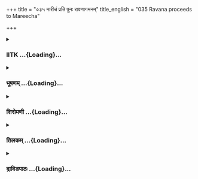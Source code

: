 +++
title = "०३५ मारीचं प्रति पुनः रावणागमनम्"
title_english = "035 Ravana proceeds to Mareecha"

+++
<div caption="श्रीराम-हरिसीताराममूर्ति-घनपाठिभ्यां वचनम्" class="audioEmbed" src="https://archive.org/download/Ramayana-recitation-Sriram-harisItArAmamUrti-Ghanapaati-v2/Kanda_3/Kanda_3_ARK-035-Maaricham_Prathi_Punaha_Ravana_Agamanam.mp3"></div>

<div class="js_include collapsed" newlevelforh1="3" title="IITK" unfilled url="/purANam/rAmAyaNam/audIchya-pAThaH/iitk/3_araNyakANDam/04-sItApaharaNam/035_mArIchaM_prati_punaH_rAvaNAgamanam.md">
<details><summary><h3>IITK ...{Loading}...</h3></summary>

Ravana departs stealthily secretly to meet Maricha--description of the
beautiful nature on the way to Maricha's hermitage.



#### श्लोकः
##### मूलम्
ततश्शूर्पणखावाक्यं तच्छ्रुत्वा रोमहर्षणम्।  
सचिवानभ्यनुज्ञाय कार्यं बुद्ध्वा जगाम ह॥3.35.1॥

##### शब्दार्थः
ततः then, रोमहर्षणम् horripilating, तत् that way, शूर्पणखावाक्यम् words of Surpanakha, श्रुत्वा on hearing, सचिवान् ministers, अभ्यनुज्ञाय  took leave, कार्यम् task, बुद्ध्वा thinking over, जगाम ह went.

##### आङ्ग्लानुवादः
Then hearing the horripilating words of Surpanakha, Ravana took leave of the ministers and went thinking about the task ahead of him.



#### श्लोकः
##### मूलम्
तत्कार्यमनुगम्याथ यथावदुपलभ्य च।  
दोषाणां च गुणानां च सम्प्रधार्य बलाबलम्।3.35.2॥  
इति कर्तव्यमित्येव कृत्वा निश्चयमात्मनः।  
स्थिरबुद्धिस्ततो रम्यां यानशालां जगाम ह॥3.35.3॥

##### शब्दार्थः
अथ and, तत् that, कार्यम् task, अनुगम्य thinking deeply, यथावत् duly, उपलभ्य च understanding, दोषाणाम् of demerits, गुणानां च merits, बलाबलम् strength and weakness, सम्प्रधार्य reflected on it, इति this, कर्तव्यम् duty, इत्येव that way, आत्मनः in himself, निश्चयम् decided, कृत्वा did, स्थिरबुद्धिः firmly, ततः then, रम्यां delightful, यानशालाम् coachshed, जगाम ह went.

##### आङ्ग्लानुवादः
Deliberating on the task ahead, duly considering the pros and cons, demerits and merits, strength and weakness, of the issue and having firmly decided within himself, he left for the beautiful coachshed.



#### श्लोकः
##### मूलम्
यानशालां ततो गत्वा प्रच्छन्नो राक्षसाधिपः।  
सूतं सञ्चोदयामास रथस्संयोज्यतामिति॥3.35.4॥

##### शब्दार्थः
ततः then, राक्षसाधिपः the demonking, प्रच्छन्नः covertly, यानशालाम् to the coachshed, गत्वा having gone, रथः chariot, संयोज्यताम् harness, इति thus, सूतम् charioteer, सञ्चोदयामास ordered.

##### आङ्ग्लानुवादः
Ravana went covertly to the coachshed and to the charioteer to get a chariot harnessed.



#### श्लोकः
##### मूलम्
एवमुक्तः क्षेणेनैव सारथिर्लघुविक्रमः।  
रथं संयोजयामास तस्याभिमतमुत्तमम्॥3.35.5॥

##### शब्दार्थः
एवम् that way, उक्तः said, लघुविक्रमः a man of quick action, सारथिः charioteer, तस्य his, अभिमतम् choice, उत्तमम् great, रथम् chariot, क्षणेनैव in an instant, संयोजयामास harnessed.

##### आङ्ग्लानुवादः
Thus ordered, the smart charioteer got the chariot of his choice harnessed in an instant.



#### श्लोकः
##### मूलम्
काञ्चनं रथमास्थाय कामगं रत्नभूषितम्।  
पिशाचवदनैर्युक्तं खरैः काञ्चनभूषणैः॥3.35.6॥  
मेघप्रतिमनादेन स तेन धनदानुजः।  
राक्षसाधिपतिश्श्रीमान्ययौ नदनदीपतिम्॥3.35.7॥

##### शब्दार्थः
धनदानुजः younger brother of Kubera, श्रीमान् prosperous, सः राक्षसाधिपतिः the lord of the demons, काञ्चनभूषणैः embellished with gold ornaments, पिशाचवदनैः with demonfaced, खरैः donkeys, युक्तम् yoked, काञ्चनम् golden, कामगम्   go where one desires, रत्नभूषितम् decked with gems, रथम् chariot, आस्थाय riding, मेघप्रतिमनादेन rumbling like a cloud, तेन that Ravana, नदनदीपतिम् towards the ocean, ययौ went.

##### आङ्ग्लानुवादः
The younger brother of Kubera (Ravana), the prosperous lord of the demons ascended  
the chariot which could go where he desired. Embellished with gold, studded with gems, harnessed with demonfaced donkeys, the chariot rolled towards the ocean, rumbling like a cloud.



#### श्लोकः
##### मूलम्
स श्वेतवालव्यजनः श्वेतच्छत्रो दशाननः।  
स्निग्धवैदूर्यसंकाश स्तप्तकाञ्चनकुण्डलः॥3.35.8॥  
विंशद्भुजो दशग्रीवो दर्शनीयपरिच्छदः।  
त्रिदशारिर्मुनीन्द्रघ्नो दशशीर्ष इवाद्रिराट्॥3.35.9॥  
कामगं रथमास्थाय शुशुभे राक्षसेश्वरः।  
विद्युन्मण्डलवान्मेघस्सबलाक इवाम्बरे॥3.35.10॥

##### शब्दार्थः
श्वेतवालव्यजनः with white yak tail fans, श्वेतच्छत्रः with white parasols, दशाननः ten headed, स्निग्धवैदूर्यसङ्काशः shining like smooth Vaidurya (Lapis Lazuli), तप्तकाञ्चनकुण्डलः wearing pure gold earrings, विंशद्भुजः twenty hands, दशग्रीवः tennecked, दर्शनीयपरिच्छदः attired in attractive robes, त्रिदशारिः enemy of gods, मुनीन्द्रघ्नः slayer of towering sages, दशशीर्षः tenpeaks, अद्रिराडिव like king of mountains, सः राक्षसेश्वरः that lord of demons, कामगम् takes where  one desires to go, रथम् chariot, आस्थाय having ascended, अम्बरे sky, विद्युन्मण्डलवान् encircled by lightnings, सबलाकः accompanied by cranes, मेघः इव cloudlike, शुशुभे shone.

##### आङ्ग्लानुवादः
Ravana, enemy of the gods, slayer of towering sages, with white yaktail fans, and white parasols, shining like smooth vaidurya, wearing pure gold earrings, clad in attractive attire, ten necks with twenty strong hands, ten heads looking like ten mountain peaks, a cloud in the sky encircled by lightnings and accompanied by cranes, ascended the chariot that could go wherever he desired.



#### श्लोकः
##### मूलम्
स शैलं सागरानूपं वीर्यवानवलोकयन्।  
नानापुष्पफलैर्वृक्षैरनुकीर्णं सहस्रशः॥3.35.11॥

##### शब्दार्थः
वीर्यवान् valiant, सः he, शैलम् the mountain, सहस्रशः thousandfold, नानापुष्पफलैः varieties of  
flowers and fruits, वृक्षैः with trees, अनुकीर्णम् full of, सागरानूपम् shore of the sea, अवलोकयन् seeing.

##### आङ्ग्लानुवादः
Valiant Ravana wentwatching the mountains full of thousands of trees bearing flowers and fruits on the shore of the sea.



#### श्लोकः
##### मूलम्
शीतमङ्गलतोयाभिः पद्मिनीभिस्समन्ततः।  
विशालैराश्रमपदैर्वेदिमद्भिस्समावृतम्॥3.35.12॥

##### शब्दार्थः
शीतमङ्गलतोयाभिः by those filled with cool, sacred water, पद्मिनीभिः with lotusladen ponds, वेदिमद्भिः having elevated altars, विशालैः sprawlling one, आश्रमपदैः with hermitages, समन्ततः on all sides, समावृतम् surrounded.

##### आङ्ग्लानुवादः
(The area) surrounded on all sides with lotusladen ponds filled with cool, sacred water, sprawling hermitages with elevated altars.



#### श्लोकः
##### मूलम्
कदल्याढकिसम्बाधं नारिकेलोपशोभितम्।  
सालैस्तालैस्तमालैश्च पुष्पितैस्तरुभिर्वृतम्॥3.35.13॥

##### शब्दार्थः
कदल्याढकिसम्बाधम् full of banana plants, नारिकेलोपशोभितम् looking beautiful with coconut trees, पुष्पितैः with flowers, सालैः with sal trees, तालैः with palms, तमालैः with tamala, तरुभिः trees, वृतम् surrounded.

##### आङ्ग्लानुवादः
The place covered with banana plants and coconut trees  as well as blossoming sal and tamala trees was looking extremely beautiful.



#### श्लोकः
##### मूलम्
नागैस्सुपर्णैर्गन्धैर्वैः किन्नरैश्च सहस्रशः।  
अजैर्वैखानसैर्माषैर्वालखिल्यैर्मरीचिपैः॥3.35.14॥  
अत्यन्तनियताहारैश्शोभितं परमर्षिभिः।  
जितकामैश्च सिद्धैश्च चारणैरुपशोभितम्॥3.35.15॥

##### शब्दार्थः
नागैः with nagas, सुपर्णैः with garudas, गन्धर्वैः gandharvas, सहस्रशः in thousands, किन्नरैश्च with kinneras, आजैः by ajas, वैखानसैः by vaikhanasas, माषैः by mashas, मरीचिपैः by mareechipas, वालखिल्यैः by valakhilyas, अत्यन्तनियताहारैः by those who are highly disciplined in food, परमर्षिभिः by great sages, शोभितम् looked charming, जितकामैः by  those with perfect control over desires, सिद्धैश्च by the spiritually accomplished, चारणैः by charanas, उपशोभितम् delightful.

##### आङ्ग्लानुवादः
The place looked charming with nagas, garudas, gandharvas, kinneras in their thousands and with the descendants of ajas, vaikhanasas, valakhilyas and with those who drink the rays of Sun and Moon for survival, with  sages who were highly disciplined in the intake of food,  spiritually accomplished  and selfcontrolled hermits and charanas.



#### श्लोकः
##### मूलम्
दिव्याभरणमाल्याभिर्दिव्यरूपाभिरावृतम्।  
क्रीडारतिविधिज्ञाभिरप्सरोभिस्सहस्रशः॥3.35.16॥

##### शब्दार्थः
दिव्याभरणमाल्याभिः  bedecked with fine ornaments and garlands, दिव्यरूपाभिः  paragons of beauty, क्रीडारतिविधिज्ञाभिः ladies acquainted with various lovesports, सहस्रशः  thousands, अप्सरोभिः apsaras, आवृतम् full of.

##### आङ्ग्लानुवादः
(The place was) full of apsaras  in their thousands and paragons of beauty adorned with divine ornaments and garlands, and experts in lovesports.



#### श्लोकः
##### मूलम्
सेवितं देवपन्तीभिश्श्रीमतीभिश्श्रियाऽऽवृतम्।  
देवदानवसङ्घैश्च चरितं त्वमृताशिभिः॥3.35.17॥

##### शब्दार्थः
श्रीमतीभिः prosperous (deities), देवपत्नीभिः goddesses, सेवितम्  inhabited, श्रिया resort , वृतम् endowed, अमृतार्थिभिः gods who sought nectar, देवदानवसङ्घैश्च by hosts of gods and demons, चरितम् wandered about.

##### आङ्ग्लानुवादः
It was chosen by prosperous wives of gods as a reosrt. Hosts of gods and demons were wandering, there in the hope of tasting nectar.



#### श्लोकः
##### मूलम्
हंसक्रौञ्चप्लवाकीर्णं सारसैस्सम्प्रणादितम्।  
वैढूर्यप्रस्तरं रम्यं स्निग्धं सागरतेजसा॥3.35.18॥

##### शब्दार्थः
हंसक्रौञ्चप्लवाकीर्णम् full of flocks of swans and kraunchas and small floats, सारसैः by sarasa birds, सम्प्रणादितम् filled with sound, वैढूर्यप्रस्तरम् having a stretch of vaidurya stones, रम्यम् delightful, सागरतेजसा by the radiance of the sea, स्निग्धम् shining.

##### आङ्ग्लानुवादः
(It was ) full of small floats, flocks of swans, kraunchas, sarasas cackling in the ponds, with great joy. It had stretches of vaidurya stones on the shore and shone with the radiance of the sea



#### श्लोकः
##### मूलम्
पाण्डुराणि विशालानि दिव्यमाल्ययुतानि च।  
तूर्यगीताभिजुष्टानि विमानानि समन्ततः॥3.35.19॥  
तपसा जितलोकानां कामगान्यभिसम्पतन्।  
गन्धर्वाप्सरसश्चैव ददर्श धनदानुजः॥3.35.20॥

##### शब्दार्थः
अभिसम्पतन् spleding along, धनदानुजः younger brother of Kubera, तपसा with penance, जितलोकानाम्  who has conquered all the worlds, पाण्डुराणि by pale ones, विशालानि large ones, दिव्यमाल्ययुतानि च with divine flower garlands, तूर्यगीताभिजुष्टानि ringing with divine strains of music, कामगानि fly where one desires, विमानानि aerial chariots, समन्ततः on all sides, गन्धर्वाप्सरसश्चैव by gandharvas and apsaras also, ददर्श saw.

##### आङ्ग्लानुवादः
Speeding along, the brother of Kubera (Ravana) saw palewhite, spacious aerial chariots on all sides controlled by those who had conquered the higher worlds by their penances. These chariots, decked with heavenly garlands, and ringing with divine music could fly where one desired. He saw gandharvas and apsaras as well.



#### श्लोकः
##### मूलम्
निर्यासरसमूलानां चन्दनानां सहस्रशः।  
वनानि पश्यन्सौम्यानि घ्राणतृप्तिकराणि च॥3.35.21॥

##### शब्दार्थः
निर्यासरसमूलानाम्  tree trunks with resins (emitting juices), चन्दनानाम् of sandalwood trees,  
सौम्यानि delighting, घ्राणतृप्तिकराणि satisfying to smell, च and, सहस्रशः by thousands, वनानि trees, पश्यन् seeing,

##### आङ्ग्लानुवादः
He saw thousands of tree trunks with finesmelling resins and sandalwood trees.



#### श्लोकः
##### मूलम्
अगरूणां च मुख्यानां वनान्युपवनानि च।  
तक्कोलानां च जात्यानां फलानां च सुगन्धिनाम्॥3.35.22॥

##### शब्दार्थः
मुख्यानाम् of the prominent ones, अगुरूणाम् aguru trees, वनानि forests, उपवनानि च pleasuregroves, तक्कोलानाम् of takkola fruits, फलानाम् of fruits, सुगन्धिनाम् of the fragrant ones, जात्यानाम् nutmegs,

##### आङ्ग्लानुवादः
(He saw) very fine aguru trees in the forest as well as pleasuregroves of takkola fruits, fragrant  trees of a fine variety and fragrant nutmegs.



#### श्लोकः
##### मूलम्
पुष्पाणि च तमालस्य गुल्मानि मरिचस्य च।  
मुक्तानां च समूहानि शुष्यमाणानि तीरतः॥3.35.23॥

##### शब्दार्थः
तमालस्य tamala trees, पुष्पाणि flowers in bloom, मरिचस्य of pepper, गुल्मानि shrubs, तीरतः on the shore, शुष्यमाणानि drying, मुक्तानाम् pearls, समूहानि च hoards,

##### आङ्ग्लानुवादः
(He saw) tamala flowers in bloom, pepper shrubs in clusters and hoards of pearls kept for drying on the shores.



#### श्लोकः
##### मूलम्
शङ्खानां प्रसरं चैव प्रवालनिचयं तथा।  
काञ्चनानि च शैलानि राजतानि च सर्वशः॥3.35.24॥

##### शब्दार्थः
शङ्खानाम् conches, प्रसरं चैव stretch also, तथा likewise, प्रवालनिचयम् heaps of corals, सर्वशः all over, काञ्चनानि gold, राजतानि च and silver, शैलानि mounds,

##### आङ्ग्लानुवादः
He saw stretches of conches, heaps of corals and mounds of gold and silver too.



#### श्लोकः
##### मूलम्
प्रस्रवाणि मनोज्ञानि प्रसन्नानि ह्रदानि च।  
धनधान्योपपन्नानि स्त्रीरत्नैश्शोभितानि च॥3.35.25॥  
हस्त्यश्वरथगाढानि नगराण्यवलोकयन्।

##### शब्दार्थः
मनोज्ञानि fascinating , प्रस्रवाणि waterfalls, प्रसन्नानि pleasing, ह्रदानि च ponds, धनधान्योपपन्नानि endowed with wealth and grains in abundance, स्त्रीरत्नैः best of women, शोभितानि  splendid looking, हस्त्यश्वरथगाढानि elephants with, horses and chariots, नगराणि cities, अवलोकयन् went on seeing.

##### आङ्ग्लानुवादः
He went watching fascinating waterfalls, pleasing ponds, cities filled with wealth and grain, looking splendid with beautiful women and full of elephants, horses and chariots.



#### श्लोकः
##### मूलम्
तं समं सर्वतस्निग्धं मृदुसंस्पर्शमारुतम्।  
अनूपं सिन्धुराजस्य ददर्श त्रिदिवोपमम्॥3.35.26॥

##### शब्दार्थः
सर्वतः all over, समम् levelled, स्निग्धम् beautiful, मृदुसंस्पर्शमारुतम् the breeze gentle to touch, त्रिदिवोपमम् comparable to heaven, सिन्धुराजस्य of the sea, तम् अनूपम् backwaters, ददर्श saw.

##### आङ्ग्लानुवादः
It was a veritable heaven with the plain land flooded with the backwaters of the sea and gentle breeze blowing.



#### श्लोकः
##### मूलम्
तत्रापश्यत्स मेघाभं न्यग्रोधमृषिभिर्वृतम्॥3.35.27॥  
समन्ताद्यस्य ताश्शाखाश्शतयोजनमायताः।

##### शब्दार्थः
तत्र there, सः he, यस्य whose, शाखा branches, शतयोजनम् one hundred yojanas, आयताः spread, मेघाभम् looking like a cloud, ऋषिभिः वृतम् occupied by sages, न्यग्रोधम् banyan tree, अपश्यत् saw.

##### आङ्ग्लानुवादः
He saw a banyan tree with its branches spread on all sides measuring a hundred  
yojanas, looking like a cloud and providing shelter to the sages.



#### श्लोकः
##### मूलम्
यस्य हस्तिनमादाय महाकायं च कच्छपम्॥3.35.28॥  
भक्षार्थं गरुडश्शाखामाजगाम महाबलः।

##### शब्दार्थः
महाबलः very strong, गरुडः Garuda, भक्षार्थम् for food, हस्तिनम् elephant, महाकायम् of huge body, कच्छपं च and tortoise, आदाय after getting, यस्य whose, शाखाम् branch, आजगाम came to,

##### आङ्ग्लानुवादः
In the past, the mighty Garuda brought an elephant and a huge tortoise and sat on a branch of this tree to feed on them.



#### श्लोकः
##### मूलम्
तस्य तां सहसा शाखां भारेण पतगोत्तमः॥3.35.29॥  
सुपर्णः पर्णबहुलां बभञ्ज च महाबलः।

##### शब्दार्थः
पतगोत्तमः the best of birds, महाबलः very strong, सुपर्णः Suparna (Garuda), तस्य his, तां शाखाम् that  branch, भारेण with weight, सहसा at once, बभञ्ज broke, पर्णबहुलां full of leaves.

##### आङ्ग्लानुवादः
Due to the weight of this best of birds, the mighty Garuda, the leafy branch at once broke down.



#### श्लोकः
##### मूलम्
तत्र वैखानसा माषा वालखिल्या मरीचिपाः॥3.35.30॥  
अजा बभूवुर्धूम्राश्च सङ्गताः परमर्षयः।

##### शब्दार्थः
वैखानसाः vaikhanasas, माषाः mashas, मरीचिपाः marichipas, वालखिल्याः valakhilyas, अजाः ajas,धूम्राश्च dhumras, परमर्षयश्च great seers,तत्र there, सङ्गताः gathered,बभूवुः  were.

##### आङ्ग्लानुवादः
Gathered together under the great tree were great sages like vaikhanasas, mashas, marichipas, valakhilyas, ajas and dhumras.



#### श्लोकः
##### मूलम्
तेषां दयार्थं गरुडस्तां शाखां शतयोजनाम्॥3.35.31॥  
जगामादाय वेगेन तौ चोभौ गजकच्छपौ।

##### शब्दार्थः
गरुडः Garuda, तेषाम् their, दयार्थम् out of compassion, शतयोजनाम् extending to a hundred yojanas, तां शाखाम् that branch, तौ उभौ both, गजकच्छपौ elephant and the tortoise, आदाय taking, वेगेन with speed, जगाम went.

##### आङ्ग्लानुवादः
Out of compassion for the (endangered) seers Garuda carried away that hundredyojanalong branch along with the elephant and the tortoise with great speed.



#### श्लोकः
##### मूलम्
एकपादेन धर्मात्मा भक्षयित्वा तदामिषम्॥3.35.32॥  
निषादविषयं हत्वा शाखया पतगोत्तमः।  
प्रहर्षमतुलं लेभे मोक्षयित्वा महामुनीन्॥3.35.33॥

##### शब्दार्थः
धर्मात्मा righteous self, पतगोत्तमः the best among birds (Garuda), तत् that, आमिषम् meat, एकपादेन (standing) on one foot, भक्षयित्वा eating, शाखया with the branch, निषादविषयम्  settlement  of nightwalkers, हत्वा destroying, महामुनीन् great seers, मोक्षयित्वा delivering, अतुलम् great, प्रहर्षम् happiness, लेभे felt.

##### आङ्ग्लानुवादः
Righteous Garuda, the best among the birds, stood on one foot and ate the flesh (of elephant and tortoise) and  with the branch of the tree, destroyed the settlement of the demons. Over the destruction of the demons and deliverance of the great seers he felt immeasurable happiness.



#### श्लोकः
##### मूलम्
स तेनैव प्रहर्षेण द्विगुणीकृतविक्रमः।  
अमृतानयनार्थं वै चकार मतिमान्मतिम्॥3.35.34॥

##### शब्दार्थः
मतिमान् wise, सः he (Garuda), तेनैव प्रहर्षेण out of that joy, द्विगुणीकृतविक्रमः with redoubled vigour, अमृतानयनार्थम् to obtain nectar, मतिम् चकार made up his mind.

##### आङ्ग्लानुवादः
Quite happy, his energy redoubled, wise Garuda made up his mind to obtain nectar.



#### श्लोकः
##### मूलम्
अयोजालानि निर्मथ्य भित्वा रत्नमयं गृहम्।  
महेन्द्रभवनाद्गुप्तमाजहारामृतं ततः॥3.35.35॥

##### शब्दार्थः
अयोजालानि grills of windows, निर्मथ्य twisting and twirling, रत्नमयम् गृहम् house made of gems, भित्वा breaking, ततः from there, महेन्द्रभवनात् from the palace of Indra, गुप्तम् secretly, अमृतम् nectar, आजहार carried away.

##### आङ्ग्लानुवादः
Twisting and twirling the grills of the window, he broke open the room made of gems and quietly carried away the nectar from Indra's mansion.



#### श्लोकः
##### मूलम्
तं महर्षिगणैर्जुष्टं सुपर्णकृतलक्षणम्।  
नाम्ना सुभद्रं न्यग्रोधं ददर्श धनदानुजः॥3.35.36॥

##### शब्दार्थः
धनदानुजः younger brother of Kubera, महर्षिगणैः by groups of seers, जुष्टम् favoured resort, सुपर्णकृतलक्षणम् marked with breaking of the branch by Garuda, नाम्ना by name, सुभद्रम् Subhadra, तं न्यग्रोधम् that banyan tree, ददर्श beheld.

##### आङ्ग्लानुवादः
Ravana, the younger brother of Kubera, beheld that banyan tree called Subhadram ,which was a favoured resort of the sages bearing the ensignia of Garuda.



#### श्लोकः
##### मूलम्
तं तु गत्वा परं पारं समुद्रस्य नदीपतेः।  
ददर्शाश्रममेकान्ते रम्ये पुण्ये वनान्तरे॥3.35.37॥

##### शब्दार्थः
नदीपतेः of lord of rivers(ocean), समुद्रस्य of the sea, तम् that, परं पारम् गत्वा going over to the other side, रम्ये in a beautiful, पुण्ये in a sacred, वनान्तरे in the middle of the forest, एकान्ते in a secluded place, आश्रमम् hermitage, ददर्श beheld.

##### आङ्ग्लानुवादः
Ravana crossed over to the other side of the sea, the lord of rivers, and beheld a hermitage in a beautiful, secluded, sacred  place in the middle of the forest.



#### श्लोकः
##### मूलम्
तत्र कृष्णाजिनधरं जटावल्कलधारिणम्।  
ददर्श नियताहारं मारीचं नाम राक्षसाम्॥3.35.38॥

##### शब्दार्थः
तत्र there,कृष्णाजिनधरम् clad in deerskin, जटावल्कलधारिणम् with matted hair and bark  cloth, नियताहारम् living on regulated food, मारीचं नाम  named Maricha, राक्षसम् a demon, ददर्श saw.

##### आङ्ग्लानुवादः
There he saw a demon Maricha, by name, clad in dark deerskin and bark ,with matted hair and living on restricted food.



#### श्लोकः
##### मूलम्
स रावणस्समागम्य विधिवत्तेन रक्षसा।  
मारीचेनार्चितो राजा सर्वकामैरमानुषैः॥3.35.39॥

##### शब्दार्थः
राजा king, सः रावणः Ravana, समागम्य reaching there, रक्षसा by the demon, तेन मारीचेन to Maricha, अमानुषैः superhuman, सर्वकामैः by fulfilling all desires, विधिवत् as per tradition, अर्चितः made worshipful offering.

##### आङ्ग्लानुवादः
When king Ravana reached there, Maricha received him  in accordance with tradition  and made worshipful offering to the king, fulfilling all his superhuman desires.



#### श्लोकः
##### मूलम्
तं स्वयं पूजयित्वा तु भोजनेनोदकेन च।  
अर्थोपहितया वाचा मारीचो वाक्यमब्रवीत्॥3.35.40॥

##### शब्दार्थः
मारीचः Maricha, तम् to him, भोजनेन food, उदकेन च water, स्वयम् himself, पूजयित्वा after offering, अर्थोपहितया meaningful, वाचा words, वाक्यम् अब्रवीत् said.

##### आङ्ग्लानुवादः
Maricha extended his hospitality with appropriate food and water and said with meaningful wordsः



#### श्लोकः
##### मूलम्
कच्चित्सुकुशलं राजन्लङ्कायां राक्षसेश्वर।  
केनार्थेन पुनस्त्वं वै तूर्णमेवमिहागतः॥3.35.41॥

##### शब्दार्थः
राक्षसेश्वर O lord of demons, राजन् O king, लङ्कायाम् at Lanka, सुकुशलं कच्चित् I hope every thing is well, त्वम् you, केन अर्थेन to what purpose, तूर्णम् so soon, एवम् like this, पुनः again, इह here, आगतः came?

##### आङ्ग्लानुवादः
O king  O lord of the demons  hope all is well in Lanka. What brings you here again so soon ?



#### श्लोकः
##### मूलम्
एवमुक्तो महातेजा मारीचेन स रावणः।  
ततः पश्चादिदं वाक्यमब्रवीद्वाक्यकोविदः॥3.35.42॥

##### शब्दार्थः
मारीचेन by Maricha, एवम् thus, उक्तः spoken, महातेजाः effulgent, वाक्यकोविदः a skilled speaker, सः रावणः that Ravana, ततः पश्चात् later, इदम् this, वाक्यम् words, अब्रवीत् said.

##### आङ्ग्लानुवादः
Thus addressed by Maricha, the effulgent, eloquent Ravana replied with these wordsः  

#### समाप्तिः
 श्रीमद्रामायणे वाल्मीकीय आदिकाव्ये अरण्यकाण्डे पञ्चत्रिंशस्सर्गः॥  
Thus ends the thirtyfifth sarga of Aranyakanda of the holy Ramayana the first epic composed by sage Valmiki.

</details>
</div>
<div class="js_include collapsed" newlevelforh1="3" title="भूषणम्" unfilled url="/purANam/rAmAyaNam/audIchya-pAThaH/TIkA/bhUShaNa_iitk/3_araNyakANDam/04-sItApaharaNam/035_mArIchaM_prati_punaH_rAvaNAgamanam.md">
<details><summary><h3>भूषणम् ...{Loading}...</h3></summary>



ततः शूर्पणखावाक्यं तच्छ्रुत्वा रोमहर्षणम् ।  

सचिवानभ्यनुज्ञाय कार्यं बुध्वा जगाम सः  ॥  ३।३५।१  ॥   

यद्वाहनस्य माहात्म्यं सर्वेषां विस्मयावहम् । अवतीर्णं रघोर्वंशे तमहं
विष्णुमाश्रये  ॥  तत इति । रोमहर्षणं भयोत्पादकत्वेन रोमाञ्चकरम् ।
सचिवमुखेन कार्यं बुद्धा तानभ्यनुज्ञाय विसृज्य  ॥  ३।३५।१  ॥   

  

तत्कार्यमनुगम्याथ यथावदुपलभ्य च ।  

दोषाणां च गुणानां च सम्प्रधार्य बलाबलम्  ॥  ३।३५।२  ॥   

इतिकर्तव्यमित्येव कृत्वा निश्चयमात्मनः ।  

स्थिरबुद्धिस्ततो रम्यां यानशालां जगाम ह  ॥  ३।३५।३  ॥   

तदित्यादिश्लोकद्वयमेकान्वयम् । अनुगम्य स्वयमनुसन्धाय, पर्यालोच्येत्यर्थः
। यथावदुपलभ्य इदमित्थमिति निश्चित्य । पुनरपि दार्ढ्याय
गुणदोषप्राबल्यदौर्बल्यविषयचिन्तां निर्णयान्तां दर्शयति दोषाणां चेति ।
इदमत्र सम्प्रधार्य स्वेन चिकीर्षितं सीतापहारलक्षणं कार्यं किं पौरुषेण
सुकरम् आहोस्विच्चौर्येण कर्तव्यमिति । कतरस्मिन् पक्षे दोषाल्पत्वं
गुणभूयस्त्वमिति, तत्र पौरुषेण कर्तुमशक्यम्, खरादियुद्धे
रामस्याचिन्त्यपराक्रमत्वेन श्रुतत्वात् । उपायपरिकल्पितचौर्याश्रयणे
तादात्विकदोषा न लक्ष्यन्ते सीतारहितेन तद्व्यसनिना रामेण कापि हानिर्न
सम्भाव्यते तस्मादयमेव पक्षः सम्यगिति एवं निश्चित्य प्रावर्ततेत्यर्थः ।
स्थिरबुद्धिः निश्चलबुद्धिः । यानशालाम् अश्वशालाम्  ॥  ३।३५।२,३  ॥   

  

यानशालां ततो गत्वा प्रच्छन्नो राक्षसाधिपः ।  

सूतं सञ्चोदयामास रथः संयोज्यतामिति  ॥  ३।३५।४  ॥   

एवमुक्तः क्षणेनैव सारथिर्लघुविक्रमः ।  

रथं संयोजयामास तस्याभिमतमुत्तमम्  ॥  ३।३५।५  ॥   

काञ्चनं रथमास्थाय कामगं रत्नभूषितम् ।  

पिशाचवदनैर्युक्तं खरैः काञ्चनभूषणैः  ॥  ३।३५।६  ॥   

मेघप्रतिमनादेन स तेन धनदामुजः ।  

राक्षसाधिपतिः श्रीमान् ययौ नदनदीपतिम्  ॥  ३।३५।७  ॥   

स श्वेतवालव्यजनः श्वेतच्छत्त्रो दशाननः ।  

स्निग्धवैडूर्यसङ्काशस्तप्तकाञ्चनकुण्डलः  ॥  ३।३५।८  ॥   

विंशद्भुजो दशग्रीवो दर्शनीयपरिच्छदः ।  

त्रिदशारिर्मुनीन्द्रघ्नो दशशीर्ष इवाद्रिराट्  ॥  ३।३५।९  ॥   

यानशालामिति । प्रच्छन्न इति प्रकाशश्चेद्वृद्धा मन्दोदर्यादयश्च
वारयिष्यन्तीति भावः । यद्वा पौरुषं विहाय चौर्यमार्गाश्रयणं लज्जावहमिति
प्रच्छन्नमार्गाश्रयणम् । यद्वा तत इत्यादि सचिवान् तदानीं सभास्थितान्
विसृज्य स्वयं कार्यं बुद्धेत्यर्थः । अत एव सचिवैः पर्यालोचनाभावात्
प्रच्छन्न इत्युक्तम् । अत एव कुम्भकर्णादिभिरुच्यते सचिवैरमन्त्रयित्वा
कृतस्य कथमिदानीं प्रतीकार इति । खरलक्षणं पूर्वमुक्तम्  ॥  ३।३५।४९  ॥   

  

कामगं रथमास्थाय शुशुभे राक्षसेश्वरः ।  

विद्युन्मण्डलवान् मेघः सबलाक इवाम्बरे  ॥  ३।३५।१०  ॥   

विद्युत्स्थाने आभरणानि, मेघस्थाने रावणः, बलाहकस्थाने अलङ्कृतरथः  ॥ 
३।३५।१०  ॥   

  

सशैलं सागरानूपं वीर्यवानवलोकयन् ।  

नानापुष्पफलैर्वृक्षैरनुकीर्णं सहस्रशः  ॥  ३।३५।११  ॥   

सशैलं शैलसहितम् । सागरानूपं समुद्रतीरम्  ॥  ३।३५।११  ॥   

  

शीतमङ्गलतोयाभिः पद्मिनीभिः समन्ततः ।  

विशालैराश्रमपदैर्वेदिमद्भिः समावृतम्  ॥  ३।३५।१२  ॥   

मङ्गलतोयाभिः शुभजलाभिः । पद्मिनीभिरिति समावृतमित्यनुकर्षः  ॥  ३।३५।१२
 ॥   

  

कदल्याढकिसम्बाधं नालिकेरोपशोभितम् ।  

सालैस्तालैस्तमालैश्च पुष्पितैस्तरुभिर्वृतम्  ॥  ३।३५।१३  ॥   

आढाकिः सूपोपयुक्तधान्यस्तम्बः  ॥  ३।३५।१३  ॥   

  

नागैः सुपर्णैर्गन्धर्वैः किन्नरैश्च सहस्रशः ।  

अजैर्वैखानसैर्माषैर्वालखिल्यैर्मरीचिपैः  ॥  ३।३५।१४  ॥   

अत्यन्तनियताहारैः शोभितं परमर्षिभिः ।  

जितकामैश्च सिद्धैश्च चारणैरुपशोभितम्  ॥  ३।३५।१५  ॥   

दिव्याभरणमाल्याभिर्दिव्यरूपाभिरावृतम् ।  

क्रीडारतिविधिज्ञाभिरप्सरोभिः सहस्रशः  ॥  ३।३५।१६  ॥   

सुपर्णैः गरुडैः । अजैः अयोनिजैः । वैखानसैः ब्रह्मनखजैः । "ये नखास्ते
वैखानसाः" इति श्रुतेः । माषैः माषगोत्रजैः । वालखिल्यैः ब्रह्मवालजैः ।
"ये वालास्ते वालखिल्याः" इति श्रुतेः । मरीचिपैः रविकिरणपानव्रतनिष्ठैः  ॥ 
३।३५।१४१६  ॥   

  

सेवितं देवपत्नीभिः श्रीमतीभिः श्रिया वृतम् ।  

देवदानवसङ्घैश्च चरितं त्वमृताशिभिः  ॥  ३।३५।१७  ॥   

अमृताशिभिः देवैश्चेति शेषः । यद्वा "ऋतामृताभ्यां जीवेत"
इत्युक्तायाचितलब्धाशिभिः । "ऋतमुञ्छशिलं प्रोक्तममृतं स्यादयाचितम् ।" इति
मनुः  ॥  ३।३५।१७  ॥   

  

हंसक्रौञ्चप्लवाकीर्णं सारसैः सम्प्रणादितम् ।  

वैडूर्यप्रस्तरं रम्यं स्निग्धं सागरतेजसा  ॥  ३।३५।१८  ॥   

प्लवाः जलकुक्कुटाः मण्डूका इत्यप्याहुः । वैडूर्यप्रस्तरं वैडूर्यमयाः
प्रस्तराः शिलाः यस्मिन् तम् । "पाषाणप्रस्तरग्रावोपलाश्मानः शिला दृषत्"
इत्यमरः  ॥  ३।३५।१८  ॥   

  

पाण्डराणि विशालानि दिव्यमाल्ययुतानि च ।  

तूर्यगीताभिजुष्टानि विमानानि समन्ततः  ॥  ३।३५।१९  ॥   

तपसा जितलोकानां कामगान्यभिसम्पतन् ।  

गन्धर्वाप्सरसश्चैव ददर्श धनदानुजः  ॥  ३।३५।२०  ॥   

तपसा जितलोकानां पुरुषाणां विमानानीत्यन्वयः । अभिसम्पतन् मार्गवशात्
प्राप्नुवन् । सशैलं नाना पुष्पफलैर्वृक्षैरनुकीर्णमित्यारम्य सागरतेजसा
स्निग्धमित्यन्तविशेषणविशिष्टं सागरानूपमवलोकयन्
पाण्डरत्वादिविशेषणविशिष्टानि । तपसा जितलोकानां विमानान्यभिसम्पतन्
गन्धर्वाप्सरसो ददर्शेत्यन्वयः  ॥  ३।३५।१९,२०  ॥   

  

निर्यासरसमूलानां चन्दनानां सहस्रशः ।  

वनानि पश्यन् सौम्यानि घ्राणतृप्तिकराणि च  ॥  ३।३५।२१  ॥   

अगरूणां च मुख्यानां वनान्युपवनानि च ।  

तक्कोलानां च जात्यनां फलानां च सुगन्धिनाम्  ॥  ३।३५।२२  ॥   

पुष्पणि च तमालस्य गुल्मानि मरिचस्य च ।  

मुक्तानां च समूहानि शुष्यमाणानि तीरतः  ॥  ३।३५।२३  ॥   

शङ्खानां प्रस्तरं चैव प्रवालनिचयं तथा ।  

काञ्चनानि च शैलानि राजतानि च सर्वशः  ॥  ३।३५।२४  ॥   

प्रस्रवाणि मनोज्ञानि प्रसन्नानि ह्रदानि च ।  

धनधान्योपपन्नानि स्त्रीरत्नैः शोभितानि च  ॥  ३।३५।२५  ॥   

हस्त्यश्वरथगाढानि नगराण्यवलोकयन् ।  

तं समं सर्वतः स्निग्धं मृदुसंस्पर्शमारुतम् ।  

अनूपं सिन्धुराजस्य ददर्श त्रिदिवोपमम्  ॥  ३।३५।२६  ॥   

निर्यासरसमूलानामित्यादिसार्धश्लोकषट्कमेकान्वयम् । निर्यासरसमूलानां
हिङ्गुरूपनिर्यासरसयुक्तमूलानां मूलाख्यौषधीविशेषाणाण् ।
मूलाख्यौषधीमूलाद्धिङ्गुरूपनिर्यासा उत्पद्यन्त इति प्रसिद्धिः । वनानि
अकृत्रिमाणि । उपवनानि कृत्रिमाणि । तक्कोलानां गन्धद्रव्याणाम् ।
जात्यानां जातिभवानाम् । फलानां जातिफलानामित्यर्थः । सुगन्धिनाम्
उपवनानीत्यन्वयः । गुल्मानि स्तम्बान् । मरिचस्य मरीचस्य । समूहानीति
नपुंसकत्वमार्षम् । शुष्यमाणानि चिरसङ्गतत्वेनानार्द्राणीत्यर्थः । तीरतः
तीरे । शैलानीति नपुंसकत्वमार्षम् । तथा प्रस्रवह्रदशब्दयोः । प्रस्तरं
समूहं निचयं समूहम् । प्रस्रवाणि प्रस्रवणानि निर्झरानित्यर्थः । गाढानि
निबिडानि । एवं बहुधा सागरानूपवर्णनं पुनर्बहुदूरमार्गगमनप्रयासेन
मारीचोपदेशान्निवर्त्याध्यवसायविशेषं व्यञ्जयितुम्  ॥  ३।३५।२१२६  ॥   

  

तत्रापश्यत्स मेघाभं न्यग्रोधमृषिभिर्वृतम् ।  

समन्ताद्यस्य ताः शाखाः शतयोजनमायताः  ॥  ३।३५।२७  ॥   

यस्य वाहनप्रभावोप्यपरिच्छेद्यस्तेन रामेण विरुणद्धि रावणो मूढ इति
परिहसन्नाह तत्रापश्यदित्यादिना । ताः प्रसिद्धाः  ॥  ३।३५।२७  ॥   

  

यस्य हस्तिनमादाय महाकायं च कच्छपम् ।  

भक्षार्थं गरुडः शाखामाजगाम महाबलः  ॥  ३।३५।२८  ॥   

तस्य तां सहसा शाखां भारेण पतगोत्तमः ।  

सुपर्णः पर्णबहुलां बभञ्ज च महाबलः  ॥  ३।३५।२९  ॥   

यस्येति । गरुडः महाकायं महाप्रमाणम् । हस्तिनं गजं कच्छपं चादाय यस्य
शाखामाजगामेत्यन्वयः । भारेण बभ़ञ्ज न तु यत्नेनेत्यर्थः ।
महागजकच्छपवहनात् भारेण शाखा भग्नाभूदित्यर्थः  ॥  ३।३५।२८,२९  ॥   

  

तत्र वैखानसा माषा वालखिल्या मरीचिपाः ।  

अजा बभूवुर्धूम्राश्च सङ्गताः परमर्षयः  ॥  ३।३५।३०  ॥   

तेषां दयार्थं गरुडस्तां शाखां शतयोजनाम् ।  

जगामादाय वेगेन तौ चौभौ गजकच्छपौ  ॥  ३।३५।३१  ॥   

तत्र शाखाया अधः प्रदेशे ये सङ्गताः मरीचिपाः रविकिरणपानव्रताः, धूम्राः
धूमपाः तेषां दयार्थं शाखापातेन पीडा माभूदिति तदुनुग्रहार्थमित्यर्थः ।
एकपादेन आदाय अवष्टभ्येत्यर्थः । भक्षयित्वा आकाश एवेति शेषः  ॥  ३।३५।३०,३१
 ॥   

  

एकपादेन धर्मात्मा भक्षयित्वा तदामिषम् ।  

निषादविषयं हत्वा शाखया पतगोत्तमः  ॥  ३।३५।३२  ॥   

प्रहर्षमतुलं लेभे मोक्षयित्वा महामुनीन्  ॥  ३।३५।३३  ॥   

\[शाखानिपातभीतांश्च शाखां चोत्सृज्य सर्ववित्  ॥ \]  

आमिषं गजकच्छपरूपं मांसम् । निषादविषयं निषादग्रामं शाखया हत्वा तानपि
भक्षयित्वा महामुनीन् वैखानसादीन् निषादविषयस्थब्राह्मणान् वा निषादैः
पीड्यमानान्वा, तद्रक्षणार्थमेव तद्धननमिति भावः । तादृशशाखारूपप्रहरणलाभेन
तदैव मुनिबाधकनिषाददैशं सर्वं हत्वा शिष्टपालनाद्दुष्टनिग्रहाच्चातुलं
प्रहर्षं लेभ इति भावः  ॥  ३।३५।३२,३३  ॥   

  

स तेनैव प्रहर्षेण द्विगुणीकृतविक्रमः ।  

अमृतानयनार्थं वै चकार मतिमान् मतिम्  ॥  ३।३५।३४  ॥   

तेनैव भक्षणजन्येनेत्यर्थः  ॥  ३।३५।३४  ॥   

  

अयोजालानि निर्मथ्य भित्त्वा रत्नमयं गृहम् ।  

महेन्द्रभवनाद्गुप्तमाजहारामृतं ततः  ॥  ३।३५।३५  ॥   

अयोजालानि अयोनिर्मितजालकानि । निर्मथ्य ध्वंसयित्वा तदन्तर्वर्तिरत्नमयं
गृहं भित्त्वा ततः तदन्तरे गुप्तममृतं महेन्द्रभवनादाजहार  ॥  ३।३५।३५  ॥   

  

तं महर्षिगणैर्जुष्टं सुपर्णकृतलक्षणम् ।  

नाम्ना सुभद्रं न्यग्रोधं ददर्श धनदानुजः  ॥  ३।३५।३६  ॥   

तं तु गत्वा परं पारं समुद्रस्य नदीपतेः ।  

ददर्शाश्रममेकान्ते रम्ये पुण्ये वनान्तरे  ॥  ३।३५।३७  ॥   

सुपर्णकृतलक्षणं सुपर्णेन गरुडेन कृतं भग्नैकशाखत्वरूपं लक्षणं चिह्नं यस्य
 ॥  ३।३५।३६,३७  ॥   

  

तत्र कृष्णाजिनधरं जटावल्कलधारिणम् ।  

ददर्श नियताहारं मारीचं नाम राक्षसम्  ॥  ३।३५।३८  ॥   

तत्रेति । कृष्णाजिनेत्यादिना रामभक्ततया जनितवैराग्यचिह्नोक्तिः  ॥ 
३।३५।३८  ॥   

  

स रावणः समागम्य विधिवत्तेन रक्षसा ।  

मारीचेनार्चितो राजा सर्वकामैरमानुषैः  ॥  ३।३५।३९  ॥   

तं स्वयं पूजयित्वा तु भोजनेनोदकेन च ।  

अर्थोपहितया वाचा मारीचो वाक्यमब्रवीत्  ॥  ३।३५।४०  ॥   

समागम्य मारीचं प्राप्य । सर्वकामैः सर्वभोग्यवस्तुभिः अर्चितो बभूव  ॥ 
३।३५।३९,४०  ॥   

  

कच्चित् सुकुशलं राजन् लङ्कायां राक्षसेश्वर ।  

केनार्थेन पुनस्त्वं वै तूर्णमेवमिहागतः  ॥  ३।३५।४१  ॥   

एवं तूर्णम् एकाकितया शीघ्रम्  ॥  ३।३५।४१  ॥   

  

एवमुक्तो महातेजा मारीचेन स रावणः ।  

तं तु पश्चादिदं वाक्यमब्रवीद्वाक्यकोविदः  ॥  ३।३५।४२  ॥   

इत्यार्षे श्रीरामायणे वाल्मीकीये आदिकाव्ये श्रीमदारण्यकाण्डे पञ्चत्रिंशः
सर्गः  ॥  ३५  ॥   

एवमिति । इदम् उत्तरसर्गे वक्ष्यमाणम्  ॥  ३।३५।४२  ॥   

इति श्रीगोविन्दराजविरचिते श्रीरामायणभूषणे रत्नमेखलाख्याने
आरण्यकाण्डव्याख्याने पञ्चत्रिंशः सर्गः  ॥  ३५  ॥   



</details>
</div>
<div class="js_include collapsed" newlevelforh1="3" title="शिरोमणी" unfilled url="/purANam/rAmAyaNam/audIchya-pAThaH/TIkA/shiromaNI_iitk/3_araNyakANDam/04-sItApaharaNam/035_mArIchaM_prati_punaH_rAvaNAgamanam.md">
<details><summary><h3>शिरोमणी ...{Loading}...</h3></summary>



शूर्पणखावचनश्रवणानन्तरकालिकं रावणवृत्तान्तमाह--तत इत्यादिभिः । ततः
शूर्पणखाकथनोत्तरकाले रोमहर्षणं शूर्पणखावाक्यं श्रुत्वा कार्यं
स्वकर्तव्यं बुद्धा निश्चित्य सचिवान् अनुज्ञाय जगाम मारीचाश्रममिति शेषः
 ॥  ३।३५।१  ॥   

  

तदेव भङ्ग्यन्तरेण वदन्नाह--तदिति । तत् शूर्पणखाबोधितापहरणं
कार्यमन्तर्मनसि अनुगम्य संस्थाप्य यथावदुपलभ्य विचार्य च तत्र दोषाणाम्
ऽअहो दुरन्ता बलवद्विरोधिताऽ इत्यादीनां गुणानां ऽमहात्मभिः सह विरोधो ऽपि
वरम्ऽ इत्यादीनां बलाबलं प्रधार्य विचार्य महात्मभिर्विरोधमेवोत्कृष्टत्वेन
स्वीकृत्येत्यर्थ्ः, ततो हेतोः इति इदमपहरणं कर्तव्यमित्येव आत्मनो  

निश्चयं कृत्वा स्थिरबुद्धिः सन् रावणः रम्यां यानशालां यानस्थितिदेशं जगाम
। श्लोकद्वयमेकान्वयि  ॥  ३।३५।२३  ॥   

  

यानेति । प्रच्छन्नं यथा भवति तथा राक्षसाधिपः यानशालां गत्वा रथः
संयुज्यतां संयोज्यतामिति सूतं संचोदयामास  ॥  ३।३५।४  ॥   

  

एवमिति । एवमुक्तो लघुविक्रमः सारथिः तस्य
रावणस्याभिमतमिच्छाविषयीभूतमुत्तमं रथं संयोजयामास  ॥  ३।३५।५  ॥   

  

कामगमिति । पिशाचवदनैः पिशाचा देवयोनयः तत्सदृशमुखैः कनकभूषणैः खरैयुक्तं
रत्नभूषितं काञ्चनं कामगं रथमास्थाय राक्षसाधिपतिः धनदानुजो
मेघप्रतिमवचनेनोपलक्षितो रावणः नदनदीपतिं समुद्रं ययौ । श्लोकद्वयमेकान्वयि
 ॥  ३।३५।६७  ॥   

  

स इति । श्वेतं शुक्लं बालानां चमरीपुच्छकेश्चानां व्यजनं यस्य सः
श्वेतछत्रः शुल्कच्छत्रविशिष्टः दशाननः दशमुखविशिष्टः दर्शनीयपरिच्छदः
दर्शनीयसामग्रीविशिष्टः मुनीन्द्रघ्नः मुनीन्द्राणां घातकः
दशशीर्षाद्रिराट्सदृशः राक्षसाधिपो रावणः कामगं रथमास्थाय अम्बरे आकाशे
सबलाकः बकपङ्क्तिसहितः विद्युन्मण्डलवान्मेघ इव शुशुभे तत्र सुवर्णाभरणानां
विद्युन्मण्डलोपमा छत्रस्य च बलाकोपमा रावणस्य च मेघोपमा ।
श्लोकत्रयमेकान्वयि  ॥  ३।३५।८१०  ॥   

  

सेति । पुष्पादिभिरवकीर्णं व्याप्तम्  ॥  ३।३५।११  ॥   

  

शीतमङ्गलतोयाभिः पद्मिनीभिः सरसीभिः वेदिमद्भिः विशालैः आश्रमपदैश्च
अलङ्कृतम्  ॥  ३।३५।१२  ॥   

  

कदल्यटविभिः कदलीवनैः संशोभा यस्य तम् सालादिभिः अत्यन्तनियताहारैः
परमर्षिभिः नागादिभिश्चोपशोभितम्  ॥  ३।३५।१३१४  ॥   

  

जितकामैः सिद्धैः चारणैश्च आजैः अजस्य ब्रह्मण इमे तैः, किंच
शरीरसंबन्धेनोत्पत्तिरहितैः मानसैरित्यर्थः, आङीषदर्थे । किंच स्वसिद्ध्या
ऽनेकशरीरधारिभिः वैखानसैः ब्रह्मनखोत्पन्नैः श्रुतिश्च "ये नखास्ते
वैखानसाः" इति माषैर्माषाभिधैः वालखिल्यैः ब्रह्मकेशजैः । तथा च श्रुतिः
"ये वालास्ते वालखिल्याः" इति मरीचिपैः । किरणमात्रपानकर्तृभिश्च शोभितम्
 ॥  ३।३५।१५  ॥   

  

दिव्याभरणमाल्याभिः दिव्याभरणमाल्यविशिष्टाभिः क्रीडारसविधिज्ञाभिः
क्रीडारसोत्पादननिपुणाभिः सहस्रशो ऽप्सरोभिरावृतम्  ॥  ३।३५।१६  ॥   

  

श्रीमतीभिः देवपत्नीभिः सेवितमत एव उपासितं प्रकाशितं देवादिभिश्च वरितम्
 ॥  ३।३५।१७  ॥   

  

हंसादिभिः आकीर्णं सारसैः संप्रसादितं संशोभितं वैदूर्यप्रस्तरं
वैदूर्यसदृशश्यामप्रस्तरविशिष्टं सागरतेजसा स्निग्धम् अतिस्नेहोत्पादकं
सान्द्रं चिक्कणं सशैलसागराधिपं? शैलसहितसागरदेशम्  ॥  ३।३५।१८  ॥   

  

अभिसंपतन् गच्छन् अवलोकयंश्च सन् धनदानुजो रावणः पाण्डुराणि
पाण्डुरवर्णविशिष्टानि विशालानि विस्तीर्णानि दिव्यमाल्ययुतानि तूर्यगीतैः
अभिजुष्टानि सेवितानि तपसा जितलोकानां कामगानि समन्ततो विमानानि
गन्धर्वाप्सरसश्च ददर्श । श्लोकदशकमेकान्वयि  ॥  ३।३५।१९२०  ॥   

  

निर्यासेति । निर्यासरूपरसविशिष्टानि मूलानि येषां चन्दनानां सौम्यानि
घ्राणतृप्तिकराणि सह्रस्रशो वनानि पश्यन् मुख्यानामगरूणां
जात्यानामुत्तमानां फलिनां फलविशिष्टानां सुगन्धिनाम् अङ्कोलानां
वृक्षविशेषाणां च वनान्युपवनानि  ॥  ३।३५।२१२२  ॥   

  

तमालस्य पुष्पाणि मरिचस्य गुल्मानि च तीरत तीरे समूहानि समूहवन्ति
शुष्यमाणानि मुक्तानि च  ॥  ३।३५।२३  ॥   

  

शैलानि शिलाखण्डानि प्रवरान् श्रेष्ठान् प्रवालनिचयांश्च शृङ्गाणि च  ॥ 
३।३५।२४  ॥   

  

मनोज्ञानि रमणीयानि प्रस्रवणानि निर्झरान् हदानि च धनधान्योपपन्नानि
स्त्रीरत्नैरावृतानि हस्त्यश्वरथगाढानि हस्त्यादिभिः संकुलानि नगराणि च
विलोकयन् सर्वतः समं स्निग्धं मृदुसंस्पर्शो मारुतो यस्मिन् तं त्रिदिवोपमं
स्वर्गतुल्यं सिन्धुराजस्य अनूपं देशं ददर्श । तत्र कूले मेघाभं
मुनिभिर्वृतम् न्यग्रोधं स रावणो ऽपश्यत् । श्लोकसप्तकमेकान्वयि  ॥ 
३।३५।२५२७  ॥   

  

समन्तादिति । यस्य शाखाः समन्तात् शतयोजनमायताः सन्ति महाकायं हस्तिनं
कच्छपं चादाय भक्षार्थं यस्य शाखां महाबलो गरुडः आजगाम पर्णबहुलां तस्य तां
शाखां पतगोत्तमः सुपर्णः सहसा बभञ्ज । सार्धश्लोकद्वयमेकान्वयि  ॥ 
३।३५।२८२९  ॥   

  

तत्रेति । तत्र न्यग्रोधे वैखानसादयः परमर्षयः संगताः बभूवुः  ॥  ३।३५।३०
 ॥   

  

तेषामिति । तेषां परमर्षीणां दयार्थं दयाहेतोः वेगेन भग्नां शतयोजनां तां
शाखामुभौ गजकच्छपौ च धर्मात्मा गरुडः एकपादेनादाय तदामिषं भक्षयित्वा शाखया
तत्प्रक्षेपेण निषादविषयं निषाददेशं हत्वा महामुनीन्
तच्छाखाधोवर्तिपरमर्षीन् मोक्षयित्वा अतुलं प्रहर्षं लेभे
अर्धपञ्चकमेकान्वयि  ॥  ३।३५।३१३३  ॥   

  

स इति । तेन स्वपुरुषार्थजन्येन प्रहर्षेण द्विगुणीकृतविक्रमः स गरुडः
अमृतानयनार्थं मतिं चकार  ॥  ३।३५।३४  ॥   

  

अमृतानयनप्रकारमाहअय इत्यादिभिः । अयोजालानि पक्षिप्रवेशाभावाय
गृहोपरिक्षिप्तलोहरचितजालानि निर्मथ्य छित्त्वा वरं रत्नगृहम्
अमृताधिकरणीभूतवेश्म भित्त्वा गुप्तं तत्र गोपितममृतं ततो महेन्द्रभवनात्
आजहार  ॥  ३।३५।३५  ॥   

  

तमिति । महर्षिगणैर्जुष्टं सेवितं सुपर्णकुतलक्षणं
गरुडकृतशाखाभङ्गरूपलक्षणविशिष्टं नाम्ना सुभद्रं सुभद्रनामानं तं न्यग्रोधं
धनदानुजो रावणः ददर्श  ॥  ३।३५।३६  ॥   

  

तमिति । नदीपतेः समुद्रस्य परं पारं गत्वा रम्ये पुण्ये एकान्ते वनान्तरे
वनमध्ये आश्रमं ददर्श  ॥  ३।३५।३७  ॥   

  

तत्रति । तत्र आश्रमे नियताहारं मारीचं नाम राक्षसं ददर्श  ॥  ३।३६।३८  ॥   

  

स इति । रक्षसा मारीचेन स रावणः विधिवत्समागम्य अमानुषैः मानुषालभ्यैः
सर्वकामैः अर्चित आसीदिति शेषः  ॥  ३।३५।३९  ॥   

  

तमिति । भोजनेनोदकेन च स रावणं मारीचः स्वयं पूजयित्वा अर्थोपहितया
प्रयोजनयुक्तया वाचा अब्रवीत्  ॥  ३।३५।४०  ॥   

  

तद्वचनाकारमाह--कच्चिदिति । हे राक्षसेश्वर लङ्कायां ते कुशलं कच्चित्
केनार्थेन प्रयोजनेन पुनस्त्वं तूर्णमिहागतः  ॥  ३।३५।४१  ॥   

  

एवमिति । मारीचेन एवमुक्तो महातेजाः सरावणः ततः पश्चात् तदुक्तेरनन्तरम्
इदं वाक्यमब्रवीत्  ॥  ३।३५।४२  ॥   

  

इति श्रीमद्वाल्मीकीयरामायणव्याख्याने रामायणशिरोमणावारण्यकाण्डे
पञ्चत्रिंशः सर्गः  ॥  ३।३५  ॥   

  



</details>
</div>
<div class="js_include collapsed" newlevelforh1="3" title="तिलकम्" unfilled url="/purANam/rAmAyaNam/audIchya-pAThaH/TIkA/tilaka_iitk/3_araNyakANDam/04-sItApaharaNam/035_mArIchaM_prati_punaH_rAvaNAgamanam.md">
<details><summary><h3>तिलकम् ...{Loading}...</h3></summary>



तत इति "शूर्पं शोणितभाजनम्" । "नख विदूषणे" इति धातुः । शूर्पेण
शोणितभाजनेन यज्ञादि सत्क्रियां नखयति विदूषयतीति शूर्पणखेति तीर्थः ।
शूर्पाकारनखवतीत्यर्थे सञ्ज्ञायां शूर्पणखा, अन्यत्र शूर्पणकीति परे ।
रोमहर्षणं शूर्पणखावाक्यस्य कामविकारजनकतया रोमाञ्चकरत्वं
सचिवेभ्यस्तद्वाक्यस्य प्रतिपाद्यं कार्यं बुद्धा तत्संमतिपूर्वकं
तत्कर्तव्यत्वेन निर्धार्य तानभ्यनुज्ञाय दत्ताभ्यनुज्ञान्कृत्वा जगाम ।
मारीचाश्रममिति शेषः  ॥  ३।३५।१  ॥   

  

तत्कार्यं सीतापहाररूपम् । अन्तश्चित्ते अनुगम्योद्दिश्य दोषाणां गुणानां च
स्वरूपं यथावदुपलभ्य सीतापहारे एतावन्तो गणा इति निश्चित्य बलाबलं
यथावत्संप्रधार्य इत्येव कर्तव्यमित्यात्मनः स्वस्य निश्चयं कृत्वा
अकम्पनशूर्पणखाभ्यामुक्तत्वात्सीताहरणमवश्यं कर्तव्यमिति निश्चित्य
यानशालां जगाम  ॥  ३।३५।२,३  ॥   

  

दुष्टे कर्मणि प्रवृत्तौ वृद्धादिनिरोधशङ्कया प्रच्छन्नं गूढम्  ॥  ३।३५।४,५
 ॥   

  

देवयोनिभेदाः पिशाचाः, वदनभागे तत्सदृशैरित्यर्थः  ॥  ३।३५।६  ॥   

  

नदनदीपतिः समुद्रः तं तीर्त्वा ययौ  ॥  ३।३५।७९  ॥   

  

विद्युत्स्थाने आभरणानि, मेघस्थाने रावणः, बलाकास्थाने छत्रम्  ॥  ३।३५।१०
 ॥   

  

शैलसहितसागरानूपं तत्कूलम् तस्यैव वर्णनं नानापुष्पैरित्यादिना  ॥ 
३।३५।११,१२  ॥   

  

कदल्यटविः कदलीवनं तेन शोभावत्  ॥  ३।३५।१३  ॥   

  

अत्यन्तमतिशयेन पर्णवातादिरूपो नियत आहारो येषां तैः  ॥  ३।३५।१४  ॥   

  

अजो ब्रह्मा तत्पुत्रैर्वैखानसैरयोनिजैः प्रसिद्धैः । माषैर्माषसञ्ज्ञकैः
 ॥  ३।३५।१५,१६  ॥   

  

अमृताशिभिरमृतभोजनैः  ॥  ३।३५।१७  ॥   

  

प्लवा मण्डूकाः । वैदूर्यप्रस्तरं वैदूर्यसदृशश्यामप्रस्तरम् । सागरतेजसा
सागरोर्मिवैभवेन स्निग्धं सान्द्रं शीतलम्  ॥  ३।३५।१८,१९  ॥   

  

अभिसंपतन्गच्छन्मार्गवशाद्विमानानि गन्धर्वाप्यसरसश्च ददर्श  ॥  ३।३५।२०
 ॥   

  

निर्यासरूपरसयुक्तमूलानां चन्दनानामित्यर्थः । यद्वा निर्यासरसस्य
मूलानामुपादानकारणानां गुग्गुलादिवृक्षाणां चन्दनानां च वनानि पश्यन्  ॥ 
३।३५।२१ ॥   

  

जात्यानामुत्तमानाम् । तक्कोला सुगन्धफला वृक्षविशेषास्तेषां वनानि पश्यन्
 ॥  ३।३५।२२,२३  ॥   

  

शैलानि शिलासमूहान्  ॥  ३।३५।२४  ॥   

  

प्रस्रवाणि निर्झराः  ॥  ३।३५।२५  ॥   

  

समं समभूतलं देशम्  ॥  ३।३५।२६  ॥   

  

तत्र समुद्रानूपे  ॥  ३।३५।२७  ॥   

  

यस्य दिव्यवटस्य । प्रसङ्गात्तन्माहात्म्यं कविराह यस्येति षड्भिः श्लोकैः
। गरुडो ऽमृताहरणप्रस्तावे भक्षार्थं महाकायं गजं कच्छपं चादाय
क्वचित्स्थित्वा भक्षणाय यस्य शाखां जगाम, गत्वा च यस्य शाखां भारेण बभञ्ज
। तस्या भग्नशाखाया अधो वैखानसाद्या अनेके ऋषयः समागता बभूवुः । तेषां
शाखापातेन नाशो मा भूदिति तां शाखां तौ गजकच्छपौ च महाबलत्वादादायान्यत्र
जगाम । तदा गच्छन्नेव तौ शाखां चैकपादेन धृत्वान्तरिक्ष एव तदामिषं
गजकच्छपरूपं भक्षयित्वा तया शाखया प्रक्षिप्तया निषादविषयं निषाददेशं हत्वा
मुनींश्च वधान्मोक्षयित्वा प्रहर्षं लेभे  ॥  ३।३५।२८३३  ॥   

  

स तेनैव हर्षेणामिषभक्षणनिषादनाशनमुनिरक्षणजसन्तोषेण  ॥  ३।३५।३४  ॥   

  

अयोजालान्यायःशृङ्खलनिर्मितजालानि रत्नमयगेहोपरि पक्षिप्रवेशपरिहारा
बद्धानि बलान्निर्मथ्य छित्त्वा रत्नमयगृहं च भित्त्वा गुप्तममृतं
महेन्द्रभवनादाजहार  ॥  ३।३५।३५  ॥   

  

सुपर्णेन कृतं भग्नैकमहाशाखात्वरूपं लक्षणं यस्य तम्  ॥  ३।३५।३६३८  ॥   

  

सर्वकामैरभिलषितसर्वभोग्यवस्तुभिरर्चितो बभूवेति शेषः  ॥  ३।३५।३९,४०  ॥   

  

पूजोत्तरं कुशलं पृच्छति कच्चिदिति  ॥  ३।३५।४१  ॥   

  

इदमग्निमसर्ववक्ष्यमाणम्  ॥  ३।३५।४२  ॥   

  

इति श्रीरामाभिरामे श्रीरामीये रामायणतिलके वाल्मीकीय आदिकाव्ये
ऽरण्यकाण्डे पञ्चत्रिंशः सर्गः  ॥  ३।३५  ॥   

  



</details>
</div>
<div class="js_include collapsed" newlevelforh1="3" title="द्राविडपाठः" unfilled url="/purANam/rAmAyaNam/drAviDapAThaH/3_araNyakANDam/04-sItApaharaNam/035_mArIchaM_prati_punaH_rAvaNAgamanam.md">
<details><summary><h3>द्राविडपाठः ...{Loading}...</h3></summary>


ततः शूर्पणखावाक्यं तच्छ्रुत्वा रोमहर्षणम्।  
सचिवानभ्यनुज्ञाय कार्यं बुध्वा जगाम सः ॥ 3.35.1 ॥   
तत्कार्यमनुगम्याथ यथावदुपलभ्य च।  
दोषाणां च गुणानां च सम्प्रधार्य बलाबलम् ॥ 3.35.2 ॥   
इतिकर्तव्यमित्येव कृत्वा निश्चयमात्मनः।  
स्थिरबुद्धिस्ततो रम्यां यानशालां जगाम ह ॥ 3.35.3 ॥   
यानशालां ततो गत्वा प्रच्छन्नो राक्षसाधिपः।  
सूतं सञ्चोदयामास रथः संयोज्यतामिति ॥ 3.35.4 ॥   
एवमुक्तः क्षणेनैव सारथिर्लघुविक्रमः।  
रथं संयोजयामास तस्याभिमतमुत्तमम् ॥ 3.35.5 ॥   
काञ्चनं रथमास्थाय कामगं रत्नभूषितम्।  
पिशाचवदनैर्युक्तं खरैः काञ्चनभूषणैः ॥ 3.35.6 ॥   
मेघप्रतिमनादेन स तेन धनदामुजः।  
राक्षसाधिपतिः श्रीमान् ययौ नदनदीपतिम् ॥ 3.35.7 ॥   
स श्वेतवालव्यजनः श्वेतच्छत्त्रो दशाननः।  
स्निग्धवैडूर्यसङ्काशस्तप्तकाञ्चनकुण्डलः ॥ 3.35.8 ॥   
विंशद्भुजो दशग्रीवो दर्शनीयपरिच्छदः।  
त्रिदशारिर्मुनीन्द्रघ्नो दशशीर्ष इवाद्रिराट् ॥ 3.35.9 ॥   
कामगं रथमास्थाय शुशुभे राक्षसेश्वरः।  
विद्युन्मण्डलवान् मेघः सबलाक इवाम्बरे ॥ 3.35.10 ॥   
सशैलं सागरानूपं वीर्यवानवलोकयन्।  
नानापुष्पफलैर्वृक्षैरनुकीर्णं सहस्रशः ॥ 3.35.11 ॥   
शीतमङ्गलतोयाभिः पद्मिनीभिः समन्ततः।  
विशालैराश्रमपदैर्वेदिमद्भिः समावृतम् ॥ 3.35.12 ॥   
कदल्याढकिसम्बाधं नालिकेरोपशोभितम्।  
सालैस्तालैस्तमालैश्च पुष्पितैस्तरुभिर्वृतम् ॥ 3.35.13 ॥   
नागैः सुपर्णैर्गन्धर्वैः किन्नरैश्च सहस्रशः।  
अजैर्वैखानसैर्माषैर्वालखिल्यैर्मरीचिपैः ॥ 3.35.14 ॥   
अत्यन्तनियताहारैः शोभितं परमर्षिभिः।  
जितकामैश्च सिद्धैश्च चारणैरुपशोभितम् ॥ 3.35.15 ॥   
दिव्याभरणमाल्याभिर्दिव्यरूपाभिरावृतम्।  
क्रीडारतिविधिज्ञाभिरप्सरोभिः सहस्रशः ॥ 3.35.16 ॥   
सेवितं देवपत्नीभिः श्रीमतीभिः श्रिया वृतम्।  
देवदानवसङ्घैश्च चरितं त्वमृताशिभिः ॥ 3.35.17 ॥   
हंसक्रौञ्चप्लवाकीर्णं सारसैः सम्प्रणादितम्।  
वैडूर्यप्रस्तरं रम्यं स्निग्धं सागरतेजसा ॥ 3.35.18 ॥   
पाण्डराणि विशालानि दिव्यमाल्ययुतानि च।  
तूर्यगीताभिजुष्टानि विमानानि समन्ततः ॥ 3.35.19 ॥   
तपसा जितलोकानां कामगान्यभिसम्पतन्।  
गन्धर्वाप्सरसश्चैव ददर्श धनदानुजः ॥ 3.35.20 ॥   
निर्यासरसमूलानां चन्दनानां सहस्रशः।  
वनानि पश्यन् सौम्यानि घ्राणतृप्तिकराणि च ॥ 3.35.21 ॥   
अगरूणां च मुख्यानां वनान्युपवनानि च।  
तक्कोलानां च जात्यनां फलानां च सुगन्धिनाम् ॥ 3.35.22 ॥   
पुष्पणि च तमालस्य गुल्मानि मरिचस्य च।  
मुक्तानां च समूहानि शुष्यमाणानि तीरतः ॥ 3.35.23 ॥   
शङ्खानां प्रस्तरं चैव प्रवालनिचयं तथा।  
काञ्चनानि च शैलानि राजतानि च सर्वशः ॥ 3.35.24 ॥   
प्रस्रवाणि मनोज्ञानि प्रसन्नानि ह्रदानि च।  
धनधान्योपपन्नानि स्त्रीरत्नैः शोभितानि च ॥ 3.35.25 ॥   
तं समं सर्वतः स्निग्धं मृदुसंस्पर्शमारुतम्।  
अनूपं सिन्धुराजस्य ददर्श त्रिदिवोपमम् ॥ 3.35.26 ॥   
तत्रापश्यत्स मेघाभं न्यग्रोधमृषिभिर्वृतम्।  
समन्ताद्यस्य ताः शाखाः शतयोजनमायताः ॥ 3.35.27 ॥   
यस्य हस्तिनमादाय महाकायं च कच्छपम्।  
भक्षार्थं गरुडः शाखामाजगाम महाबलः ॥ 3.35.28 ॥   
तस्य तां सहसा शाखां भारेण पतगोत्तमः।  
सुपर्णः पर्णबहुलां बभञ्ज च महाबलः ॥ 3.35.29 ॥   
तत्र वैखानसा माषा वालखिल्या मरीचिपाः।  
अजा बभूवुर्धूम्राश्च सङ्गताः परमर्षयः ॥ 3.35.30 ॥   
तेषां दयार्थं गरुडस्तां शाखां शतयोजनाम्।  
जगामादाय वेगेन तौ चौभौ गजकच्छपौ ॥ 3.35.31 ॥   
एकपादेन धर्मात्मा भक्षयित्वा तदामिषम्।  
निषादविषयं हत्वा शाखया पतगोत्तमः ॥ 3.35.32 ॥   
प्रहर्षमतुलं लेभे मोक्षयित्वा महामुनीन् ॥ 3.35.33 ॥   
स तेनैव प्रहर्षेण द्विगुणीकृतविक्रमः।  
अमृतानयनार्थं वै चकार मतिमान् मतिम् ॥ 3.35.34 ॥   
अयोजालानि निर्मथ्य भित्त्वा रत्नमयं गृहम्।  
महेन्द्रभवनाद्गुप्तमाजहारामृतं ततः ॥ 3.35.35 ॥   
तं महर्षिगणैर्जुष्टं सुपर्णकृतलक्षणम्।  
नाम्ना सुभद्रं न्यग्रोधं ददर्श धनदानुजः ॥ 3.35.36 ॥   
तं तु गत्वा परं पारं समुद्रस्य नदीपतेः।  
ददर्शाश्रममेकान्ते रम्ये पुण्ये वनान्तरे ॥ 3.35.37 ॥   
तत्र कृष्णाजिनधरं जटावल्कलधारिणम्।  
ददर्श नियताहारं मारीचं नाम राक्षसम् ॥ 3.35.38 ॥   
स रावणः समागम्य विधिवत्तेन रक्षसा।  
मारीचेनार्चितो राजा सर्वकामैरमानुषैः ॥ 3.35.39 ॥   
तं स्वयं पूजयित्वा तु भोजनेनोदकेन च।  
अर्थोपहितया वाचा मारीचो वाक्यमब्रवीत् ॥ 3.35.40 ॥   
कच्चित् सुकुशलं राजन् लङ्कायां राक्षसेश्वर।  
केनार्थेन पुनस्त्वं वै तूर्णमेवमिहागतः ॥ 3.35.41 ॥   
एवमुक्तो महातेजा मारीचेन स रावणः।  
तं तु पश्चादिदं वाक्यमब्रवीद्वाक्यकोविदः ॥ 3.35.42 ॥   

</details>
</div>
